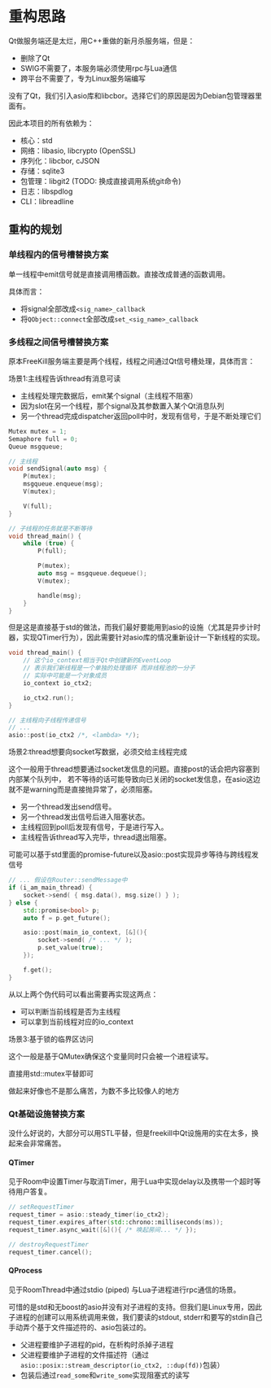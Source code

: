 重构思路
=========

Qt做服务端还是太烂，用C++重做的新月杀服务端，但是：

- 删除了Qt
- SWIG不需要了，本服务端必须使用rpc与Lua通信
- 跨平台不需要了，专为Linux服务端编写

没有了Qt，我们引入asio库和libcbor。选择它们的原因是因为Debian包管理器里面有。

因此本项目的所有依赖为：

- 核心：std
- 网络：libasio, libcrypto (OpenSSL)
- 序列化：libcbor, cJSON
- 存储：sqlite3
- 包管理：libgit2 (TODO: 换成直接调用系统git命令)
- 日志：libspdlog
- CLI：libreadline


重构的规划
-------------

### 单线程内的信号槽替换方案

单一线程中emit信号就是直接调用槽函数。直接改成普通的函数调用。

具体而言：

- 将signal全部改成`<sig_name>_callback`
- 将`QObject::connect`全部改成`set_<sig_name>_callback`

### 多线程之间信号槽替换方案

原本FreeKill服务端主要是两个线程，线程之间通过Qt信号槽处理，具体而言：

场景1:主线程告诉thread有消息可读

- 主线程处理完数据后，emit某个signal（主线程不阻塞）
- 因为slot在另一个线程，那个signal及其参数置入某个Qt消息队列
- 另一个thread完成dispatcher返回poll中时，发现有信号，于是不断处理它们

```cpp
Mutex mutex = 1;
Semaphore full = 0;
Queue msgqueue;

// 主线程
void sendSignal(auto msg) {
    P(mutex);
    msgqueue.enqueue(msg);
    V(mutex);

    V(full);
}

// 子线程的任务就是不断等待
void thread_main() {
    while (true) {
        P(full);

        P(mutex);
        auto msg = msgqueue.dequeue();
        V(mutex);

        handle(msg);
    }
}
```

但是这是直接基于std的做法，而我们最好要能用到asio的设施（尤其是异步计时器，实现QTimer行为），因此需要针对asio库的情况重新设计一下新线程的实现。

```cpp
void thread_main() {
    // 这个io_context相当于Qt中创建新的EventLoop
    // 表示我们新线程是一个单独的处理循环 而非线程池的一分子
    // 实际中可能是一个对象成员
    io_context io_ctx2;

    io_ctx2.run();
}

// 主线程向子线程传递信号
// ...
asio::post(io_ctx2 /*, <lambda> */);

```

场景2:thread想要向socket写数据，必须交给主线程完成

这个一般用于thread想要通过socket发信息的问题。直接post的话会把内容塞到内部某个队列中，
若不等待的话可能导致向已关闭的socket发信息，在asio这边就不是warning而是直接抛异常了，必须阻塞。

- 另一个thread发出send信号。
- 另一个thread发出信号后进入阻塞状态。
- 主线程回到poll后发现有信号，于是进行写入。
- 主线程告诉thread写入完毕，thread退出阻塞。

可能可以基于std里面的promise-future以及asio::post实现异步等待与跨线程发信号

```cpp
// ... 假设在Router::sendMessage中
if (i_am_main_thread) {
    socket->send( { msg.data(), msg.size() } );
} else {
    std::promise<bool> p;
    auto f = p.get_future();

    asio::post(main_io_context, [&](){
        socket->send( /* ... */ );
        p.set_value(true);
    });

    f.get();
}
```

从以上两个伪代码可以看出需要再实现这两点：

- 可以判断当前线程是否为主线程
- 可以拿到当前线程对应的io_context

场景3:基于锁的临界区访问

这个一般是基于QMutex确保这个变量同时只会被一个进程读写。

直接用std::mutex平替即可

做起来好像也不是那么痛苦，为数不多比较像人的地方

### Qt基础设施替换方案

没什么好说的，大部分可以用STL平替，但是freekill中Qt设施用的实在太多，换起来会非常痛苦。

#### QTimer

见于Room中设置Timer与取消Timer，用于Lua中实现delay以及携带一个超时等待用户答复。

```cpp
// setRequestTimer
request_timer = asio::steady_timer(io_ctx2);
request_timer.expires_after(std::chrono::milliseconds(ms));
request_timer.async_wait([&](){ /* 唤起房间... */ });

// destroyRequestTimer
request_timer.cancel();
```

#### QProcess

见于RoomThread中通过stdio (piped) 与Lua子进程进行rpc通信的场景。

可惜的是std和无boost的asio并没有对子进程的支持。但我们是Linux专用，因此子进程的创建可以用系统调用来做，我们要读的stdout, stderr和要写的stdin自己手动弄个基于文件描述符的、asio包装过的。

- 父进程要维护子进程的pid，在析构时杀掉子进程
- 父进程要维护子进程的文件描述符（通过`asio::posix::stream_descriptor(io_ctx2, ::dup(fd))`包装）
- 包装后通过`read_some`和`write_some`实现阻塞式的读写
